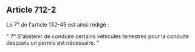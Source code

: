 Article 712-2
----
Le 7° de l'article 132-45 est ainsi rédigé :

" 7° S'abstenir de conduire certains véhicules terrestres pour la conduite
desquels un permis est nécessaire. "
